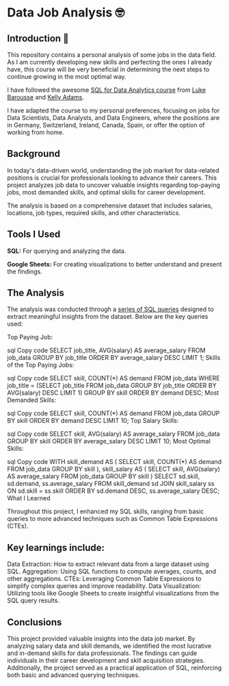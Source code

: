 # Data Job Analysis 🤓

## Introduction 🌱

This repository contains a personal analysis of some jobs in the data field. As I am currently developing new skills and perfecting the ones I already have, this course will be very beneficial in determining the next steps to continue growing in the most optimal way.

I have followed the awesome [SQL for Data Analytics course](https://youtu.be/7mz73uXD9DA?si=Myye5t7yX8qJcqde) from [Luke Barousse](https://www.linkedin.com/in/luke-b/) and [Kelly Adams](https://www.linkedin.com/in/kellyjianadams/).

I have adapted the course to my personal preferences, focusing on jobs for Data Scientists, Data Analysts, and Data Engineers, where the positions are in Germany, Switzerland, Ireland, Canada, Spain, or offer the option of working from home.

## Background

In today's data-driven world, understanding the job market for data-related positions is crucial for professionals looking to advance their careers. This project analyzes job data to uncover valuable insights regarding top-paying jobs, most demanded skills, and optimal skills for career development.

The analysis is based on a comprehensive dataset that includes salaries, locations, job types, required skills, and other characteristics.

## Tools I Used

**SQL:** For querying and analyzing the data.

**Google Sheets:** For creating visualizations to better understand and present the findings.

## The Analysis

The analysis was conducted through a [series of SQL queries](/project_sql/) designed to extract meaningful insights from the dataset. Below are the key queries used:

Top Paying Job:

sql
Copy code
SELECT job_title, AVG(salary) AS average_salary
FROM job_data
GROUP BY job_title
ORDER BY average_salary DESC
LIMIT 1;
Skills of the Top Paying Jobs:

sql
Copy code
SELECT skill, COUNT(*) AS demand
FROM job_data
WHERE job_title = (SELECT job_title
                   FROM job_data
                   GROUP BY job_title
                   ORDER BY AVG(salary) DESC
                   LIMIT 1)
GROUP BY skill
ORDER BY demand DESC;
Most Demanded Skills:

sql
Copy code
SELECT skill, COUNT(*) AS demand
FROM job_data
GROUP BY skill
ORDER BY demand DESC
LIMIT 10;
Top Salary Skills:

sql
Copy code
SELECT skill, AVG(salary) AS average_salary
FROM job_data
GROUP BY skill
ORDER BY average_salary DESC
LIMIT 10;
Most Optimal Skills:

sql
Copy code
WITH skill_demand AS (
    SELECT skill, COUNT(*) AS demand
    FROM job_data
    GROUP BY skill
),
skill_salary AS (
    SELECT skill, AVG(salary) AS average_salary
    FROM job_data
    GROUP BY skill
)
SELECT sd.skill, sd.demand, ss.average_salary
FROM skill_demand sd
JOIN skill_salary ss ON sd.skill = ss.skill
ORDER BY sd.demand DESC, ss.average_salary DESC;
What I Learned

Throughout this project, I enhanced my SQL skills, ranging from basic queries to more advanced techniques such as Common Table Expressions (CTEs). 

## Key learnings include:

Data Extraction: How to extract relevant data from a large dataset using SQL.
Aggregation: Using SQL functions to compute averages, counts, and other aggregations.
CTEs: Leveraging Common Table Expressions to simplify complex queries and improve readability.
Data Visualization: Utilizing tools like Google Sheets to create insightful visualizations from the SQL query results.

## Conclusions

This project provided valuable insights into the data job market. By analyzing salary data and skill demands, we identified the most lucrative and in-demand skills for data professionals. The findings can guide individuals in their career development and skill acquisition strategies. Additionally, the project served as a practical application of SQL, reinforcing both basic and advanced querying techniques.